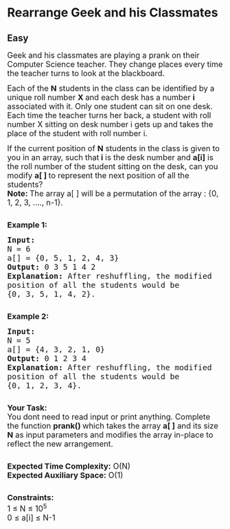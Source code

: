 # Rearrange Geek and his Classmates
## Easy
<div class="problems_problem_content__Xm_eO"><p><span style="font-size:18px">Geek and his classmates are playing a prank on their Computer Science teacher. They change places every time the teacher turns to look at the blackboard.&nbsp;</span></p>

<p><span style="font-size:18px">Each of the <strong>N</strong> students in the class can be identified by a unique roll number <strong>X </strong>and each desk has a number <strong>i </strong>associated with it. Only one student can sit on one desk.&nbsp;<br>
Each time the teacher turns her back, a student with roll number X sitting on desk number i gets up and takes the place of the student with roll number i.</span></p>

<p><span style="font-size:18px">If the current position of <strong>N</strong> students in the class is given to you in an array, such that<strong> i</strong> is the desk number and <strong>a[i]</strong> is the roll number of the student sitting on the desk, can you modify <strong>a[ ] </strong>to represent the next position of all the students?<br>
<strong>Note:&nbsp;</strong>The array a[ ] will be a permutation of the array : {0, 1, 2, 3, ...., n-1}.</span></p>

<p><br>
<span style="font-size:18px"><strong>Example 1:</strong></span></p>

<pre><span style="font-size:18px"><strong>Input:</strong>
N = 6
a[] = {0, 5, 1, 2, 4, 3}
<strong>Output: </strong>0 3 5 1 4 2
<strong>Explanation: </strong>After reshuffling, the modified 
position of all the students would be 
{</span><span style="font-size:18px">0, 3, 5, 1, 4, 2}.</span></pre>

<p><br>
<span style="font-size:18px"><strong>Example 2:</strong></span></p>

<pre><span style="font-size:18px"><strong>Input:</strong>
N = 5
a[] = {4, 3, 2, 1, 0}
<strong>Output:</strong> 0 1 2 3 4 
<strong>Explanation:</strong> </span><span style="font-size:18px">After reshuffling, the modified 
position of all the students would be 
{</span><span style="font-size:18px">0, 1, 2, 3, 4}.</span></pre>

<p><br>
<span style="font-size:18px"><strong>Your Task: &nbsp;</strong><br>
You dont need to read input or print anything. Complete the function <strong>prank() </strong>which takes the array <strong>a[ ]</strong> and its size <strong>N</strong> as input parameters and modifies the array in-place to reflect the new arrangement.</span></p>

<p><br>
<span style="font-size:18px"><strong>Expected Time Complexity:</strong> O(N)<br>
<strong>Expected Auxiliary Space:</strong> O(1)</span><br>
&nbsp;</p>

<p><span style="font-size:18px"><strong>Constraints:</strong><br>
1 ≤ N ≤ 10<sup>5</sup><br>
0 ≤ a[i] ≤ N-1</span></p>
</div>